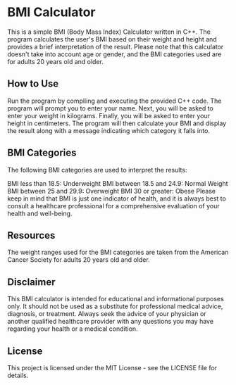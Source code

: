 # BMI Calculator
This is a simple BMI (Body Mass Index) Calculator written in C++. The program calculates the user's BMI based on their weight and height and provides a brief interpretation of the result. Please note that this calculator doesn't take into account age or gender, and the BMI categories used are for adults 20 years old and older.

## How to Use
Run the program by compiling and executing the provided C++ code.
The program will prompt you to enter your name.
Next, you will be asked to enter your weight in kilograms.
Finally, you will be asked to enter your height in centimeters.
The program will then calculate your BMI and display the result along with a message indicating which category it falls into.

## BMI Categories
The following BMI categories are used to interpret the results:

BMI less than 18.5: Underweight
BMI between 18.5 and 24.9: Normal Weight
BMI between 25 and 29.9: Overweight
BMI 30 or greater: Obese
Please keep in mind that BMI is just one indicator of health, and it is always best to consult a healthcare professional for a comprehensive evaluation of your health and well-being.

## Resources
The weight ranges used for the BMI categories are taken from the American Cancer Society for adults 20 years old and older.

## Disclaimer
This BMI calculator is intended for educational and informational purposes only. It should not be used as a substitute for professional medical advice, diagnosis, or treatment. Always seek the advice of your physician or another qualified healthcare provider with any questions you may have regarding your health or a medical condition.

## License
This project is licensed under the MIT License - see the LICENSE file for details.

